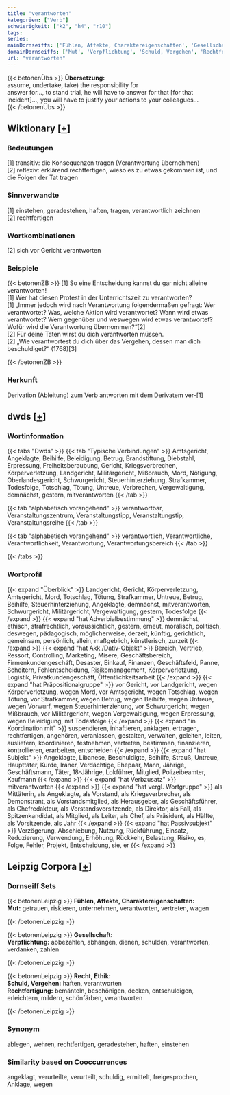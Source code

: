 ```yaml
---
title: "verantworten"
kategorien: ["Verb"]
schwierigkeit: ["k2", "h4", "r10"]
tags:
series:
mainDornseiffs: ['Fühlen, Affekte, Charaktereigenschaften', 'Gesellschaft', 'Recht, Ethik']
domainDornseiffs: ['Mut', 'Verpflichtung', 'Schuld, Vergehen', 'Rechtfertigung']
url: "verantworten"
---
```


{{< betonenÜbs >}}
**Übersetzung:**  
assume, undertake, take) the  responsibility for  
answer for..., to stand  trial, he will have to answer for that [for that incident]..., you will have to justify your actions to your colleagues...  
{{< /betonenÜbs >}}

## Wiktionary [[+](https://de.wiktionary.org/wiki/verantworten)]

### Bedeutungen
[1] transitiv: die Konsequenzen tragen (Verantwortung übernehmen)  
[2] reflexiv: erklärend rechtfertigen, wieso es zu etwas gekommen ist, und die Folgen der Tat tragen  

### Sinnverwandte
[1] einstehen, geradestehen, haften, tragen, verantwortlich zeichnen  
[2] rechtfertigen  

### Wortkombinationen
[2] sich vor Gericht verantworten  

### Beispiele
{{< betonenZB >}}
[1] So eine Entscheidung kannst du gar nicht alleine verantworten!  
[1] Wer hat diesen Protest in der Unterrichtszeit zu verantworten?  
[1] „Immer jedoch wird nach Verantwortung folgendermaßen gefragt: Wer verantwortet? Was, welche Aktion wird verantwortet? Wann wird etwas verantwortet? Wem gegenüber und weswegen wird etwas verantwortet? Wofür wird die Verantwortung übernommen?“[2]  
[2] Für deine Taten wirst du dich verantworten müssen.  
[2] „Wie verantwortest du dich über das Vergehen, dessen man dich beschuldiget?“ (1768)[3]  

{{< /betonenZB >}}
### Herkunft
Derivation (Ableitung) zum Verb antworten mit dem Derivatem ver-[1]  



## dwds [[+](https://www.dwds.de/wb/verantworten)]

### Wortinformation
{{< tabs "Dwds" >}}
{{< tab "Typische Verbindungen" >}}
Amtsgericht, Angeklagte, Beihilfe, Beleidigung, Betrug, Brandstiftung, Diebstahl, Erpressung, Freiheitsberaubung, Gericht, Kriegsverbrechen, Körperverletzung, Landgericht, Militärgericht, Mißbrauch, Mord, Nötigung, Oberlandesgericht, Schwurgericht, Steuerhinterziehung, Strafkammer, Todesfolge, Totschlag, Tötung, Untreue, Verbrechen, Vergewaltigung, demnächst, gestern, mitverantworten
{{< /tab >}}

{{< tab "alphabetisch vorangehend" >}}
verantwortbar, Veranstaltungszentrum, Veranstaltungstipp, Veranstaltungstip, Veranstaltungsreihe
{{< /tab >}}

{{< tab "alphabetisch vorangehend" >}}
verantwortlich, Verantwortliche, Verantwortlichkeit, Verantwortung, Verantwortungsbereich
{{< /tab >}}

{{< /tabs >}}

### Wortprofil
{{< expand "Überblick" >}} Landgericht, Gericht, Körperverletzung, Amtsgericht, Mord, Totschlag, Tötung, Strafkammer, Untreue, Betrug, Beihilfe, Steuerhinterziehung, Angeklagte, demnächst, mitverantworten, Schwurgericht, Militärgericht, Vergewaltigung, gestern, Todesfolge {{< /expand >}}
{{< expand "hat Adverbialbestimmung" >}} demnächst, ethisch, strafrechtlich, voraussichtlich, gestern, erneut, moralisch, politisch, deswegen, pädagogisch, möglicherweise, derzeit, künftig, gerichtlich, gemeinsam, persönlich, allein, maßgeblich, künstlerisch, zurzeit {{< /expand >}}
{{< expand "hat Akk./Dativ-Objekt" >}} Bereich, Vertrieb, Ressort, Controlling, Marketing, Misere, Geschäftsbereich, Firmenkundengeschäft, Desaster, Einkauf, Finanzen, Geschäftsfeld, Panne, Scheitern, Fehlentscheidung, Risikomanagement, Körperverletzung, Logistik, Privatkundengeschäft, Öffentlichkeitsarbeit {{< /expand >}}
{{< expand "hat Präpositionalgruppe" >}} vor Gericht, vor Landgericht, wegen Körperverletzung, wegen Mord, vor Amtsgericht, wegen Totschlag, wegen Tötung, vor Strafkammer, wegen Betrug, wegen Beihilfe, wegen Untreue, wegen Vorwurf, wegen Steuerhinterziehung, vor Schwurgericht, wegen Mißbrauch, vor Militärgericht, wegen Vergewaltigung, wegen Erpressung, wegen Beleidigung, mit Todesfolge {{< /expand >}}
{{< expand "in Koordination mit" >}} suspendieren, inhaftieren, anklagen, ertragen, rechtfertigen, angehören, veranlassen, gestalten, verwalten, geleiten, leiten, ausliefern, koordinieren, festnehmen, vertreten, bestimmen, finanzieren, kontrollieren, erarbeiten, entscheiden {{< /expand >}}
{{< expand "hat Subjekt" >}} Angeklagte, Libanese, Beschuldigte, Beihilfe, Strauß, Untreue, Haupttäter, Kurde, Iraner, Verdächtige, Ehepaar, Mann, Jährige, Geschäftsmann, Täter, 18-Jährige, Lokführer, Mitglied, Polizeibeamter, Kaufmann {{< /expand >}}
{{< expand "hat Verbzusatz" >}} mitverantworten {{< /expand >}}
{{< expand "hat vergl. Wortgruppe" >}} als Mittäterin, als Angeklagte, als Vorstand, als Kriegsverbrecher, als Demonstrant, als Vorstandsmitglied, als Herausgeber, als Geschäftsführer, als Chefredakteur, als Vorstandsvorsitzende, als Direktor, als Fall, als Spitzenkandidat, als Mitglied, als Leiter, als Chef, als Präsident, als Hälfte, als Vorsitzende, als Jahr {{< /expand >}}
{{< expand "hat Passivsubjekt" >}} Verzögerung, Abschiebung, Nutzung, Rückführung, Einsatz, Reduzierung, Verwendung, Erhöhung, Rückkehr, Belastung, Risiko, es, Folge, Fehler, Projekt, Entscheidung, sie, er {{< /expand >}}

## Leipzig Corpora [[+](https://corpora.uni-leipzig.de/en/res?word=verantworten&corpusId=deu_newscrawl-public_2018)]

### Dornseiff Sets
{{< betonenLeipzig >}}
**Fühlen, Affekte, Charaktereigenschaften:**  
**Mut:** getrauen, riskieren, unternehmen, verantworten, vertreten, wagen  

{{< /betonenLeipzig >}}


{{< betonenLeipzig >}}
**Gesellschaft:**  
**Verpflichtung:** abbezahlen, abhängen, dienen, schulden, verantworten, verdanken, zahlen  

{{< /betonenLeipzig >}}


{{< betonenLeipzig >}}
**Recht, Ethik:**  
**Schuld, Vergehen:** haften, verantworten  
**Rechtfertigung:** bemänteln, beschönigen, decken, entschuldigen, erleichtern, mildern, schönfärben, verantworten  

{{< /betonenLeipzig >}}

### Synonym
ablegen, wehren, rechtfertigen, geradestehen, haften, einstehen


### Similarity based on Cooccurrences
angeklagt, verurteilte, verurteilt, schuldig, ermittelt, freigesprochen, Anklage, wegen

